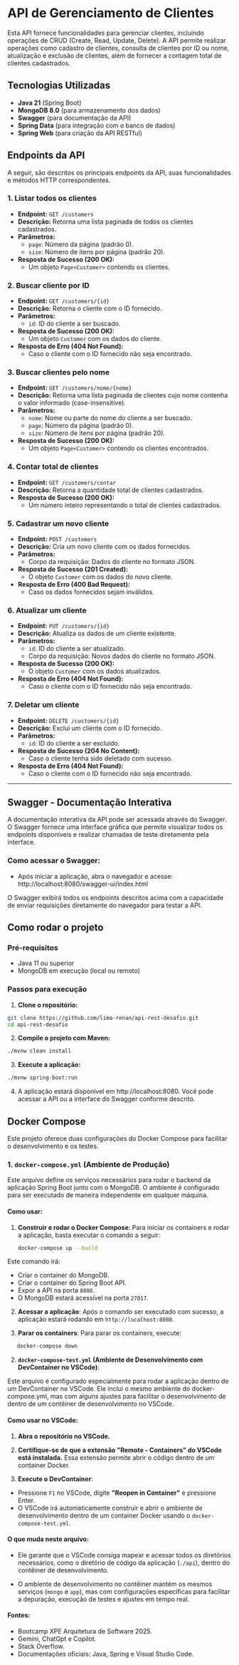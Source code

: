 # API de Gerenciamento de Clientes

Esta API fornece funcionalidades para gerenciar clientes, incluindo operações de CRUD (Create, Read, Update, Delete). A API permite realizar operações como cadastro de clientes, consulta de clientes por ID ou nome, atualização e exclusão de clientes, além de fornecer a contagem total de clientes cadastrados.

## Tecnologias Utilizadas

- **Java 21** (Spring Boot)
- **MongoDB 8.0** (para armazenamento dos dados)
- **Swagger** (para documentação da API)
- **Spring Data** (para integração com o banco de dados)
- **Spring Web** (para criação da API RESTful)

## Endpoints da API

A seguir, são descritos os principais endpoints da API, suas funcionalidades e métodos HTTP correspondentes.

### 1. **Listar todos os clientes**
- **Endpoint:** `GET /customers`
- **Descrição:** Retorna uma lista paginada de todos os clientes cadastrados.
- **Parâmetros:**
  - `page`: Número da página (padrão 0).
  - `size`: Número de itens por página (padrão 20).
- **Resposta de Sucesso (200 OK):**
  - Um objeto `Page<Customer>` contendo os clientes.
  
### 2. **Buscar cliente por ID**
- **Endpoint:** `GET /customers/{id}`
- **Descrição:** Retorna o cliente com o ID fornecido.
- **Parâmetros:**
  - `id`: ID do cliente a ser buscado.
- **Resposta de Sucesso (200 OK):**
  - Um objeto `Customer` com os dados do cliente.
- **Resposta de Erro (404 Not Found):**
  - Caso o cliente com o ID fornecido não seja encontrado.

### 3. **Buscar clientes pelo nome**
- **Endpoint:** `GET /customers/nome/{nome}`
- **Descrição:** Retorna uma lista paginada de clientes cujo nome contenha o valor informado (case-insensitive).
- **Parâmetros:**
  - `nome`: Nome ou parte do nome do cliente a ser buscado.
  - `page`: Número da página (padrão 0).
  - `size`: Número de itens por página (padrão 20).
- **Resposta de Sucesso (200 OK):**
  - Um objeto `Page<Customer>` contendo os clientes encontrados.

### 4. **Contar total de clientes**
- **Endpoint:** `GET /customers/contar`
- **Descrição:** Retorna a quantidade total de clientes cadastrados.
- **Resposta de Sucesso (200 OK):**
  - Um número inteiro representando o total de clientes cadastrados.

### 5. **Cadastrar um novo cliente**
- **Endpoint:** `POST /customers`
- **Descrição:** Cria um novo cliente com os dados fornecidos.
- **Parâmetros:**
  - Corpo da requisição: Dados do cliente no formato JSON.
- **Resposta de Sucesso (201 Created):**
  - O objeto `Customer` com os dados do novo cliente.
- **Resposta de Erro (400 Bad Request):**
  - Caso os dados fornecidos sejam inválidos.

### 6. **Atualizar um cliente**
- **Endpoint:** `PUT /customers/{id}`
- **Descrição:** Atualiza os dados de um cliente existente.
- **Parâmetros:**
  - `id`: ID do cliente a ser atualizado.
  - Corpo da requisição: Novos dados do cliente no formato JSON.
- **Resposta de Sucesso (200 OK):**
  - O objeto `Customer` com os dados atualizados.
- **Resposta de Erro (404 Not Found):**
  - Caso o cliente com o ID fornecido não seja encontrado.

### 7. **Deletar um cliente**
- **Endpoint:** `DELETE /customers/{id}`
- **Descrição:** Exclui um cliente com o ID fornecido.
- **Parâmetros:**
  - `id`: ID do cliente a ser excluído.
- **Resposta de Sucesso (204 No Content):**
  - Caso o cliente tenha sido deletado com sucesso.
- **Resposta de Erro (404 Not Found):**
  - Caso o cliente com o ID fornecido não seja encontrado.

---

## Swagger - Documentação Interativa

A documentação interativa da API pode ser acessada através do Swagger. O Swagger fornece uma interface gráfica que permite visualizar todos os endpoints disponíveis e realizar chamadas de teste diretamente pela interface.

### Como acessar o Swagger:
- Após iniciar a aplicação, abra o navegador e acesse:
http://localhost:8080/swagger-ui/index.html

O Swagger exibirá todos os endpoints descritos acima com a capacidade de enviar requisições diretamente do navegador para testar a API.

## Como rodar o projeto

### Pré-requisitos

- Java 11 ou superior
- MongoDB em execução (local ou remoto)

### Passos para execução

1. **Clone o repositório:**
 ```bash
 git clone https://github.com/lima-renan/api-rest-desafio.git
 cd api-rest-desafio
 ```

2. **Compile o projeto com Maven:**
 ```bash
 ./mvnw clean install
```

3. **Execute a aplicação:**
 ```bash
 ./mvnw spring-boot:run
```

4. A aplicação estará disponível em http://localhost:8080. Você pode acessar a API ou a interface do Swagger conforme descrito.

## Docker Compose

Este projeto oferece duas configurações do Docker Compose para facilitar o desenvolvimento e os testes.

### 1. `docker-compose.yml` (Ambiente de Produção)

Este arquivo define os serviços necessários para rodar o backend da aplicação Spring Boot junto com o MongoDB. O ambiente é configurado para ser executado de maneira independente em qualquer máquina.

#### Como usar:

1. **Construir e rodar o Docker Compose**:
   Para iniciar os containers e rodar a aplicação, basta executar o comando a seguir:

   ```bash
   docker-compose up --build
   ```
Este comando irá:
- Criar o container do MongoDB.
- Criar o container do Spring Boot API.
- Expor a API na porta `8080`.
- O MongoDB estará acessível na porta `27017`.

2. **Acessar a aplicação**: Após o comando ser executado com sucesso, a aplicação estará rodando em `http://localhost:8080`.

3. **Parar os containers**: Para parar os containers, execute:

```bash
   docker-compose down
```

2. **`docker-compose-test.yml` (Ambiente de Desenvolvimento com DevContainer no VSCode)**:

Este arquivo é configurado especialmente para rodar a aplicação dentro de um DevContainer no VSCode. Ele inclui o mesmo ambiente do docker-compose.yml, mas com alguns ajustes para facilitar o desenvolvimento de dentro de um contêiner de desenvolvimento no VSCode.

#### Como usar no VSCode:

1. **Abra o repositório no VSCode.**

2. **Certifique-se de que a extensão "Remote - Containers" do VSCode está instalada.** Essa extensão permite abrir o código dentro de um container Docker.

3. **Execute o DevContainer**:
- Pressione `F1` no VSCode, digite **"Reopen in Container"** e pressione Enter.
- O VSCode irá automaticamente construir e abrir o ambiente de desenvolvimento dentro de um container Docker usando o `docker-compose-test.yml`.

#### O que muda neste arquivo:
- Ele garante que o VSCode consiga mapear e acessar todos os diretórios necessários, como o diretório de código da aplicação (`./api`), dentro do contêiner de desenvolvimento.

- O ambiente de desenvolvimento no contêiner mantém os mesmos serviços (`mongo` e `app`), mas com configurações específicas para facilitar a depuração, execução de testes e ajustes em tempo real.

#### Fontes:

- Bootcamp XPE Arquitetura de Software 2025.
- Gemini, ChatGpt e Copilot.
- Stack Overflow.
- Documentações oficiais: Java, Spring e Visual Studio Code.